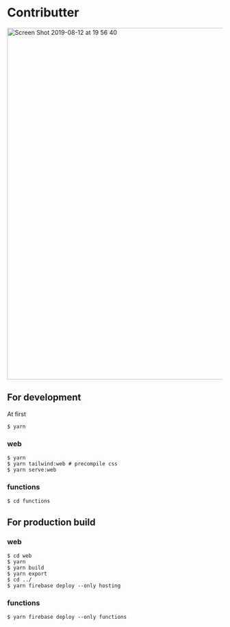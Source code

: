 # Contributter

<img width="822" alt="Screen Shot 2019-08-12 at 19 56 40" src="https://user-images.githubusercontent.com/6993514/62860507-564b3400-bd3b-11e9-8443-cc411e5fe7b8.png">

## For development

At first

```shell
$ yarn
```

### web

```shell
$ yarn
$ yarn tailwind:web # precompile css
$ yarn serve:web
```

### functions

```shell
$ cd functions
```

## For production build

### web

```shell
$ cd web
$ yarn
$ yarn build
$ yarn export
$ cd ../
$ yarn firebase deploy --only hosting
```

### functions

```shell
$ yarn firebase deploy --only functions
```

